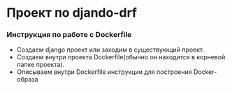 # Проект по djando-drf

### Инструкция по работе с Dockerfile
- Создаем django проект или заходим в существующий проект.
- Создаем внутри проекта Dockerfile(обычно он находится в корневой папке проекта).
- Описываем внутри Dockerfile инструкции для построения Docker-образа